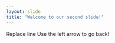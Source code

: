 ```yaml
---
layout: slide
title: "Welcome to our second slide!"
---
```

Replace line
Use the left arrow to go back!
